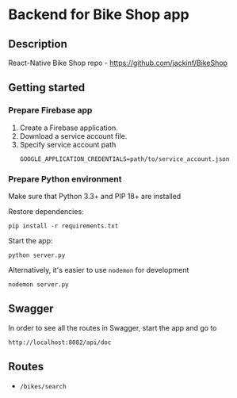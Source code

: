# Backend for Bike Shop app

## Description

React-Native Bike Shop repo - https://github.com/jackinf/BikeShop

## Getting started

### Prepare Firebase app

1. Create a Firebase application. 
2. Download a service account file.
3. Specify service account path
    ```
    GOOGLE_APPLICATION_CREDENTIALS=path/to/service_account.json
    ```
   
### Prepare Python environment

Make sure that Python 3.3+ and PIP 18+ are installed

Restore dependencies:
```
pip install -r requirements.txt
```

Start the app:
```
python server.py
```

Alternatively, it's easier to use `nodemon` for development
```
nodemon server.py
```

## Swagger

In order to see all the routes in Swagger, start the app and go to 
```
http://localhost:8082/api/doc
```

## Routes

* `/bikes/search`
